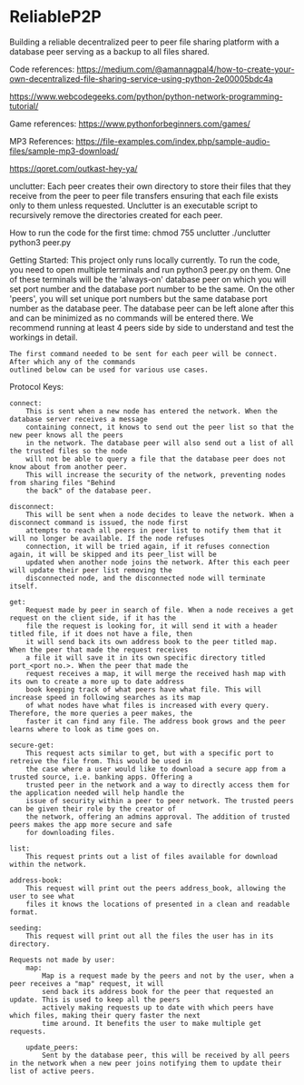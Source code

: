 # ReliableP2P
Building a reliable decentralized peer to peer file sharing platform with a database peer serving as a backup to all files shared.

Code references:
https://medium.com/@amannagpal4/how-to-create-your-own-decentralized-file-sharing-service-using-python-2e00005bdc4a

https://www.webcodegeeks.com/python/python-network-programming-tutorial/

Game references:
https://www.pythonforbeginners.com/games/

MP3 References:
https://file-examples.com/index.php/sample-audio-files/sample-mp3-download/ 

https://qoret.com/outkast-hey-ya/ 

unclutter: 
    Each peer creates their own directory to store their files that they receive from the peer to peer
    file transfers ensuring that each file exists only to them unless requested. Unclutter is an 
    executable script to recursively remove the directories created for each peer.


How to run the code for the first time:
    chmod 755 unclutter
    ./unclutter
    python3 peer.py

Getting Started:
    This project only runs locally currently. To run the code, you need to open multiple terminals and
    run python3 peer.py on them. One of these terminals will be the 'always-on' database peer on which you
    will set port number and the database port number to be the same. On the other 'peers', you will set 
    unique port numbers but the same database port number as the database peer. The database peer can be 
    left alone after this and can be minimized as no commands will be entered there. We recommend running
    at least 4 peers side by side to understand and test the workings in detail.
    
    The first command needed to be sent for each peer will be connect. After which any of the commands 
    outlined below can be used for various use cases.

Protocol Keys:
    
    connect: 
        This is sent when a new node has entered the network. When the database server receives a message 
        containing connect, it knows to send out the peer list so that the new peer knows all the peers 
        in the network. The database peer will also send out a list of all the trusted files so the node
        will not be able to query a file that the database peer does not know about from another peer.
        This will increase the security of the network, preventing nodes from sharing files "Behind
        the back" of the database peer.

    disconnect:
        This will be sent when a node decides to leave the network. When a disconnect command is issued, the node first 
        attempts to reach all peers in peer list to notify them that it will no longer be available. If the node refuses 
        connection, it will be tried again, if it refuses connection again, it will be skipped and its peer_list will be 
        updated when another node joins the network. After this each peer will update their peer list removing the 
        disconnected node, and the disconnected node will terminate itself.
    
    get:
        Request made by peer in search of file. When a node receives a get request on the client side, if it has the 
        file the request is looking for, it will send it with a header titled file, if it does not have a file, then 
        it will send back its own address book to the peer titled map. When the peer that made the request receives 
        a file it will save it in its own specific directory titled port_<port no.>. When the peer that made the 
        request receives a map, it will merge the received hash map with its own to create a more up to date address 
        book keeping track of what peers have what file. This will increase speed in following searches as its map 
        of what nodes have what files is increased with every query. Therefore, the more queries a peer makes, the 
        faster it can find any file. The address book grows and the peer learns where to look as time goes on.

    secure-get:
        This request acts similar to get, but with a specific port to retreive the file from. This would be used in 
        the case where a user would like to download a secure app from a trusted source, i.e. banking apps. Offering a
        trusted peer in the network and a way to directly access them for the application needed will help handle the 
        issue of security within a peer to peer network. The trusted peers can be given their role by the creator of
        the network, offering an admins approval. The addition of trusted peers makes the app more secure and safe
        for downloading files.

    list:
        This request prints out a list of files available for download within the network.

    address-book:
        This request will print out the peers address_book, allowing the user to see what 
        files it knows the locations of presented in a clean and readable format.

    seeding:
        This request will print out all the files the user has in its directory.

    Requests not made by user:
        map:
            Map is a request made by the peers and not by the user, when a peer receives a "map" request, it will
            send back its address book for the peer that requested an update. This is used to keep all the peers
            actively making requests up to date with which peers have which files, making their query faster the next
            time around. It benefits the user to make multiple get requests.
        
        update_peers:
            Sent by the database peer, this will be received by all peers in the network when a new peer joins notifying them to update their list of active peers.